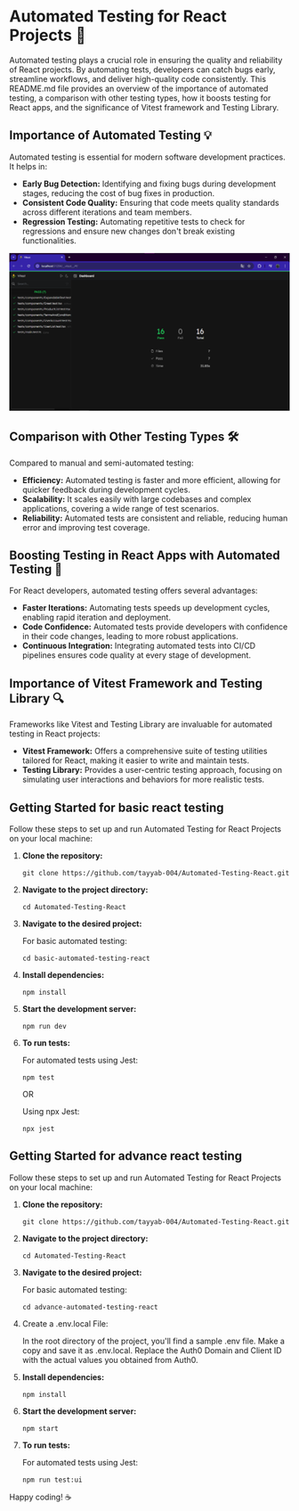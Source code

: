 # Automated Testing for React Projects 🚀

Automated testing plays a crucial role in ensuring the quality and reliability of React projects. By automating tests, developers can catch bugs early, streamline workflows, and deliver high-quality code consistently. This README.md file provides an overview of the importance of automated testing, a comparison with other testing types, how it boosts testing for React apps, and the significance of Vitest framework and Testing Library.

## Importance of Automated Testing 💡

Automated testing is essential for modern software development practices. It helps in:

- **Early Bug Detection:** Identifying and fixing bugs during development stages, reducing the cost of bug fixes in production.
- **Consistent Code Quality:** Ensuring that code meets quality standards across different iterations and team members.
- **Regression Testing:** Automating repetitive tests to check for regressions and ensure new changes don't break existing functionalities.

![Testing Basic](./advance-automated-testing-react/src/assets/testing-advance.png)

## Comparison with Other Testing Types 🛠️

Compared to manual and semi-automated testing:

- **Efficiency:** Automated testing is faster and more efficient, allowing for quicker feedback during development cycles.
- **Scalability:** It scales easily with large codebases and complex applications, covering a wide range of test scenarios.
- **Reliability:** Automated tests are consistent and reliable, reducing human error and improving test coverage.

## Boosting Testing in React Apps with Automated Testing 🔑 

For React developers, automated testing offers several advantages:

- **Faster Iterations:** Automating tests speeds up development cycles, enabling rapid iteration and deployment.
- **Code Confidence:** Automated tests provide developers with confidence in their code changes, leading to more robust applications.
- **Continuous Integration:** Integrating automated tests into CI/CD pipelines ensures code quality at every stage of development.

## Importance of Vitest Framework and Testing Library 🔍

Frameworks like Vitest and Testing Library are invaluable for automated testing in React projects:

- **Vitest Framework:** Offers a comprehensive suite of testing utilities tailored for React, making it easier to write and maintain tests.
- **Testing Library:** Provides a user-centric testing approach, focusing on simulating user interactions and behaviors for more realistic tests.

## Getting Started for basic react testing

Follow these steps to set up and run Automated Testing for React Projects on your local machine:

1. **Clone the repository:**

   ```
   git clone https://github.com/tayyab-004/Automated-Testing-React.git
   ```

2. **Navigate to the project directory:**

   ```
   cd Automated-Testing-React
   ```

3. **Navigate to the desired project:**

   For basic automated testing:

   ```
   cd basic-automated-testing-react
   ```

4. **Install dependencies:**

   ```
   npm install
   ```

5. **Start the development server:**

   ```
   npm run dev
   ```

6. **To run tests:**

   For automated tests using Jest:

   ```
   npm test
   ```

   OR

   Using npx Jest:

   ```
   npx jest
   ```

## Getting Started for advance react testing

Follow these steps to set up and run Automated Testing for React Projects on your local machine:

1. **Clone the repository:**

   ```
   git clone https://github.com/tayyab-004/Automated-Testing-React.git
   ```

2. **Navigate to the project directory:**

   ```
   cd Automated-Testing-React
   ```

3. **Navigate to the desired project:**

   For basic automated testing:

   ```
   cd advance-automated-testing-react
   ```
4. Create a .env.local File:

   In the root directory of the project, you'll find a sample .env file. Make a copy and save it as .env.local.
   Replace the Auth0 Domain and Client ID with the actual values you obtained from Auth0.

5. **Install dependencies:**

   ```
   npm install
   ```

6. **Start the development server:**

   ```
   npm start
   ```

7. **To run tests:**

   For automated tests using Jest:

   ```
   npm run test:ui
   ```

Happy coding! ☕